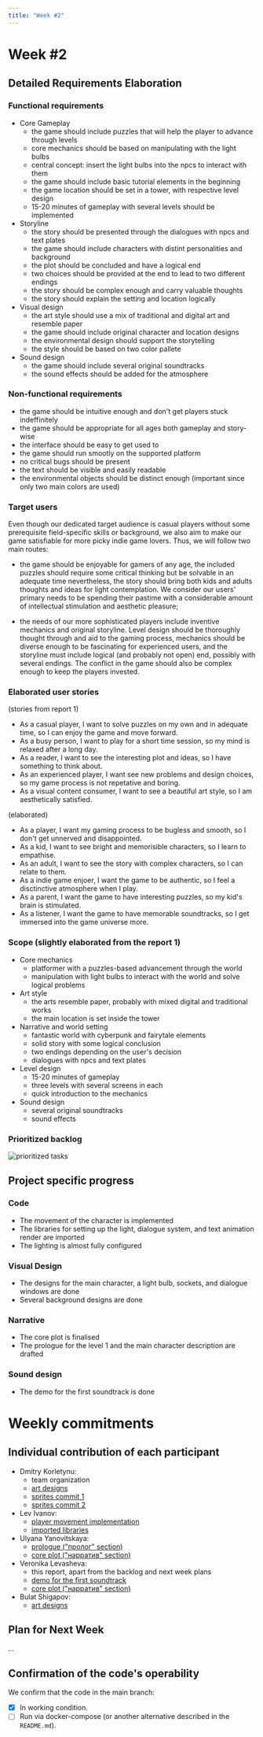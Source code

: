 ```yaml
---
title: "Week #2"
---
```


# **Week #2**

## Detailed Requirements Elaboration

### Functional requirements

- Core Gameplay
    - the game should include puzzles that will help the player to advance through levels
    - core mechanics should be based on manipulating with the light bulbs
    - central concept: insert the light bulbs into the npcs to interact with them
    - the game should include basic tutorial elements in the beginning
    - the game location should be set in a tower, with respective level design
    - 15-20 minutes of gameplay with several levels should be implemented
- Storyline
    - the story should be presented through the dialogues with npcs and text plates
    - the game should include characters with distint personalities and background
    - the plot should be concluded and have a logical end
    - two choices should be provided at the end to lead to two different endings
    - the story should be complex enough and carry valuable thoughts
    - the story should explain the setting and location logically
- Visual design
    - the art style should use a mix of traditional and digital art and resemble paper
    - the game should include original character and location designs
    - the environmental design should support the storytelling
    - the style should be based on two color pallete 
- Sound design
    - the game should include several original soundtracks
    - the sound effects should be added for the atmosphere

### Non-functional requirements

- the game should be intuitive enough and don't get players stuck indeffinitely 
- the game should be appropriate for all ages both gameplay and story-wise
- the interface should be easy to get used to
- the game should run smootly on the supported platform
- no critical bugs should be present
- the text should be visible and easily readable
- the environmental objects should be distinct enough (important since only two main colors are used)

### Target users

Even though our dedicated target audience is casual players without some prerequisite field-specific skills or background, we also aim to make our game satisfiable for more picky indie game lovers. Thus, we will follow two main routes: 

- the game should be enjoyable for gamers of any age, the included puzzles should require some critical thinking but be solvable in an adequate time nevertheless, the story should bring both kids and adults thoughts and ideas for light contemplation. We consider our users' primary needs to be spending their pastime with a considerable amount of intellectual stimulation and aesthetic pleasure;

- the needs of our more sophisticated players include inventive mechanics and original storyline. Level design should be thoroughly thought through and aid to the gaming process, mechanics should be diverse enough to be fascinating for experienced users, and the storyline must include logical (and probably not open) end, possibly with several endings. The conflict in the game should also be complex enough to keep the players invested. 

### Elaborated user stories

(stories from report 1)

- As a casual player, I want to solve puzzles on my own and in adequate time, so I can enjoy the game and move forward.
- As a busy person, I want to play for a short time session, so my mind is relaxed after a long day.
- As a reader, I want to see the interesting plot and ideas, so I have something to think about.
- As an experienced player, I want see new problems and design choices, so my game process is not repetative and boring.
- As a visual content consumer, I want to see a beautiful art style, so I am aesthetically satisfied.

(elaborated)

- As a player, I want my gaming process to be bugless and smooth, so I don't get unnerved and disappointed. 
- As a kid, I want to see bright and memorisible characters, so I learn to empathise.
- As an adult, I want to see the story with complex characters, so I can relate to them. 
- As a indie game enjoer, I want the game to be authentic, so I feel a disctinctive atmosphere when I play. 
- As a parent, I want the game to have interesting puzzles, so my kid's brain is stimulated. 
- As a listener, I want the game to have memorable soundtracks, so I get immersed into the game universe more. 


### Scope (slightly elaborated from the report 1)

- Core mechanics
    - platformer with a puzzles-based advancement through the world
    - manipulation with light bulbs to interact with the world and solve logical problems
- Art style
    - the arts resemble paper, probably with mixed digital and traditional works 
    - the main location is set inside the tower
- Narrative and world setting
    - fantastic world with cyberpunk and fairytale elements 
    - solid story with some logical conclusion 
    - two endings depending on the user's decision
    - dialogues with npcs and text plates
- Level design
    - 15-20 minutes of gameplay
    - three levels with several screens in each
    - quick introduction to the mechanics
- Sound design 
    - several original soundtracks
    - sound effects 

### Prioritized backlog

![prioritized tasks](https://github.com/user-attachments/assets/d7b61bf7-ae9d-4cf2-9bcf-2eb9ce04aab5)

## Project specific progress

### Code

- The movement of the character is implemented
- The libraries for setting up the light, dialogue system, and text animation render are imported
- The lighting is almost fully configured

### Visual Design

- The designs for the main character, a light bulb, sockets, and dialogue windows are done
- Several background designs are done

### Narrative

- The core plot is finalised 
- The prologue for the level 1 and the main character description are drafted

### Sound design

- The demo for the first soundtrack is done

# Weekly commitments

## Individual contribution of each participant

- Dmitry Korletynu: 
    - team organization
    - [art designs](https://docs.google.com/document/d/13QO-JjkJXl1LKpEI9iTTEW-dIfMBKsB1IMP66PQc_S0/edit?usp=sharing)
    - [sprites commit 1](https://github.com/evolutionleo/Capstone-2025/commit/5ea5c47031c3b67325d69d16ba5ce944a626e960)
    - [sprites commit 2](https://github.com/evolutionleo/Capstone-2025/commit/de13d21abc9643dc9f855f4d7cf85a9a92469f0b)
- Lev Ivanov: 
    - [player movement implementation](https://github.com/evolutionleo/Capstone-2025/commit/5f6086e6404e2770ca8f2a2779c2fc9453e620cd)
    - [imported libraries](https://github.com/evolutionleo/Capstone-2025/commit/921121b51624ca7f65f559ee0802afa75726cd84)
- Ulyana Yanovitskaya: 
    - [prologue ("пролог" section)](https://docs.google.com/document/d/1Ul-d97mPKF-ZTrO-CHl08b0JdEY6rSsgcE8PJKCeIiA/edit?usp=sharing)
    - [core plot ("нарратив" section)](https://docs.google.com/document/d/1Vo9ULr0iiDlRrvzsPDKi_QGgH3iBMy6o6v2Kx9lyGMw/edit?usp=sharing)
- Veronika Levasheva:
    - this report, apart from the backlog and next week plans
    - [demo for the first soundtrack](https://drive.google.com/file/d/1j_lxH5Jn6wQWqhvHfidEOMMCKEOHEVcc/view?usp=sharing)
    - [core plot ("нарратив" section)](https://docs.google.com/document/d/1Vo9ULr0iiDlRrvzsPDKi_QGgH3iBMy6o6v2Kx9lyGMw/edit?usp=sharing)
- Bulat Shigapov:
    - [art designs](https://docs.google.com/document/d/1hlbU7bBaP0luV-S_qWmShMu2GZVDvdzh_Kt1rzFqdpI/edit?usp=sharing)

## Plan for Next Week

*...*

## Confirmation of the code's operability

We confirm that the code in the main branch:
- [x] In working condition.
- [ ] Run via docker-compose (or another alternative described in the `README.md`).
